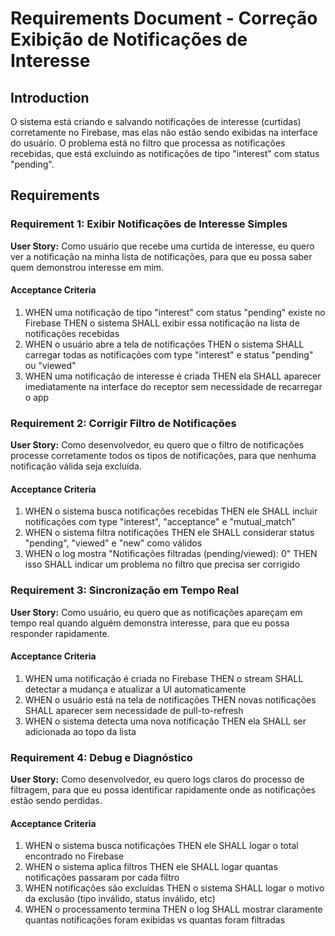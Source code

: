 # Requirements Document - Correção Exibição de Notificações de Interesse

## Introduction

O sistema está criando e salvando notificações de interesse (curtidas) corretamente no Firebase, mas elas não estão sendo exibidas na interface do usuário. O problema está no filtro que processa as notificações recebidas, que está excluindo as notificações de tipo "interest" com status "pending".

## Requirements

### Requirement 1: Exibir Notificações de Interesse Simples

**User Story:** Como usuário que recebe uma curtida de interesse, eu quero ver a notificação na minha lista de notificações, para que eu possa saber quem demonstrou interesse em mim.

#### Acceptance Criteria

1. WHEN uma notificação de tipo "interest" com status "pending" existe no Firebase THEN o sistema SHALL exibir essa notificação na lista de notificações recebidas
2. WHEN o usuário abre a tela de notificações THEN o sistema SHALL carregar todas as notificações com type "interest" e status "pending" ou "viewed"
3. WHEN uma notificação de interesse é criada THEN ela SHALL aparecer imediatamente na interface do receptor sem necessidade de recarregar o app

### Requirement 2: Corrigir Filtro de Notificações

**User Story:** Como desenvolvedor, eu quero que o filtro de notificações processe corretamente todos os tipos de notificações, para que nenhuma notificação válida seja excluída.

#### Acceptance Criteria

1. WHEN o sistema busca notificações recebidas THEN ele SHALL incluir notificações com type "interest", "acceptance" e "mutual_match"
2. WHEN o sistema filtra notificações THEN ele SHALL considerar status "pending", "viewed" e "new" como válidos
3. WHEN o log mostra "Notificações filtradas (pending/viewed): 0" THEN isso SHALL indicar um problema no filtro que precisa ser corrigido

### Requirement 3: Sincronização em Tempo Real

**User Story:** Como usuário, eu quero que as notificações apareçam em tempo real quando alguém demonstra interesse, para que eu possa responder rapidamente.

#### Acceptance Criteria

1. WHEN uma notificação é criada no Firebase THEN o stream SHALL detectar a mudança e atualizar a UI automaticamente
2. WHEN o usuário está na tela de notificações THEN novas notificações SHALL aparecer sem necessidade de pull-to-refresh
3. WHEN o sistema detecta uma nova notificação THEN ela SHALL ser adicionada ao topo da lista

### Requirement 4: Debug e Diagnóstico

**User Story:** Como desenvolvedor, eu quero logs claros do processo de filtragem, para que eu possa identificar rapidamente onde as notificações estão sendo perdidas.

#### Acceptance Criteria

1. WHEN o sistema busca notificações THEN ele SHALL logar o total encontrado no Firebase
2. WHEN o sistema aplica filtros THEN ele SHALL logar quantas notificações passaram por cada filtro
3. WHEN notificações são excluídas THEN o sistema SHALL logar o motivo da exclusão (tipo inválido, status inválido, etc)
4. WHEN o processamento termina THEN o log SHALL mostrar claramente quantas notificações foram exibidas vs quantas foram filtradas
